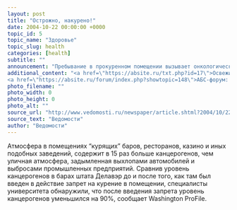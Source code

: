 ```yaml
---
layout: post
title: "Острожно, накурено!"
date: 2004-10-22 00:00:00 +0000
topic_id: 5
topic_name: "Здоровье"
topic_slug: health
categories: [health]
subtitle: ""
announcement: "Пребывание в прокуренном помещении вызывает онкологические заболевания в 50 раз чаще, чем пребывание на загазованной улице, — таковы результаты исследований, проведенных учеными Университета Тафтс (США)."
additional_content: "<a href=\"https://absite.ru/txt.php?id=17\">Освежители воздуха опасны для здоровья младенцев и их мам</a>
<a href=\"https://absite.ru/forum/index.php?showtopic=148\">АБС-форум: вредные привычки</a>"
photo_filename: ""
photo_width: 0
photo_height: 0
photo_alt: ""
source_url: "http://www.vedomosti.ru/newspaper/article.shtml?2004/10/22/82516"
source_text: "Ведомости"
author: "Ведомости"
---
```

Атмосфера в помещениях “курящих” баров, ресторанов, казино и иных подобных заведений, содержит в 15 раз больше канцерогенов, чем уличная атмосфера, задымленная выхлопами автомобилей и выбросами промышленных предприятий. Сравнив уровень канцерогенов в барах штата Делавэр до и после того, как там был введен в действие запрет на курение в помещении, специалисты университета обнаружили, что после введения запрета уровень канцерогенов уменьшился на 90%, сообщает Washington ProFile.
